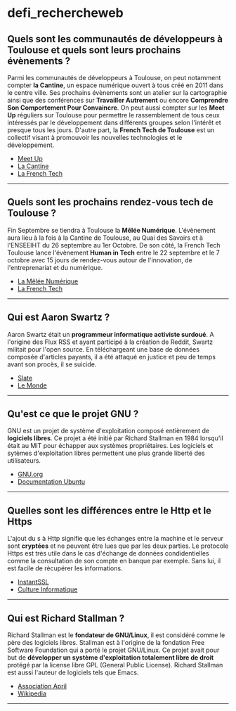 # defi_rechercheweb


## Quels sont les communautés de développeurs à Toulouse et quels sont leurs prochains évènements ?
Parmi les communautés de développeurs à Toulouse, on peut notamment compter **la Cantine**, un espace numérique ouvert à tous  créé en 2011 dans le centre ville. Ses prochains évènements sont un atelier sur la cartographie ainsi que des conférences sur **Travailler Autrement** ou encore **Comprendre Son Comportement Pour Convaincre**. On peut aussi compter sur les **Meet Up** réguliers sur Toulouse pour permettre le rassemblement de tous ceux intéressés par le développement dans différents groupes selon l'intérêt et presque tous les jours. D'autre part, la **French Tech de Toulouse** est un collectif visant à promouvoir les nouvelles technologies et le développement.

- [Meet Up](http://www.meetup.com/fr-FR/cities/fr/toulouse/)
- [La Cantine](http://lacantine-toulouse.org/)
- [La French Tech](http://www.frenchtechtoulouse.com/)

---


## Quels sont les prochains rendez-vous tech de Toulouse ?
Fin Septembre se tiendra à Toulouse la **Mêlée Numérique**. L'évènement aura lieu à la fois à la Cantine de Toulouse, au Quai des Savoirs et à l'ENSEEIHT du 26 septembre au 1er Octobre.
De son côté, la French Tech Toulouse lance l'évènement **Human in Tech** entre le 22 septembre et le 7 octobre avec 15 jours de rendez-vous autour de l'innovation, de l'entreprenariat et du numérique. 
- [La Mêlée Numérique](http://www.meleenumerique.com/)
- [La French Tech](http://www.frenchtechtoulouse.com/)

---


## Qui est Aaron Swartz ?
Aaron Swartz était un **programmeur informatique activiste surdoué**. A l'origine des Flux RSS et ayant participé à la création de Reddit, Swartz militait pour l'open source. En téléchargeant une base de données composée d'articles payants, il a été attaqué en justice et peu de temps avant son procès, il se suicide.
- [Slate](http://www.slate.fr/story/68985/aaron-swartz-suicide)
- [Le Monde](http://www.lemonde.fr/pixels/article/2014/06/30/aaron-swartz-itineraire-d-un-enfant-du-net_4447830_4408996.html)

---


## Qu'est ce que le projet GNU ?
GNU est un projet de système d'exploitation composé entièrement de **logiciels libres**. Ce projet a été initié par Richard Stallman en 1984 lorsqu'il était au MIT pour échapper aux systèmes propriétaires. Les logiciels et sytèmes d'exploitation libres permettent une plus grande liberté des utilisateurs.
- [GNU.org](https://www.gnu.org/home.fr.html)
- [Documentation Ubuntu](https://doc.ubuntu-fr.org/gnu)

---

## Quelles sont les différences entre le Http et le Https
L'ajout du s à Http signifie que les échanges entre la machine et le serveur sont **cryptées** et ne peuvent être lues que par les deux parties. Le protocole Https est très utile dans le cas d'échange de données condidentielles comme la consultation de son compte en banque par exemple. Sans lui, il est facile de récupérer les informations. 
- [InstantSSL](https://www.instantssl.com/https-tutorials/what-is-https.html)
- [Culture Informatique](http://www.culture-informatique.net/cest-quoi-difference-http-https/)

---

## Qui est Richard Stallman ? 
Richard Stallman est le **fondateur de GNU/Linux**, il est considéré comme le père des logiciels libres. Stallman est à l'origine de la fondation Free Software Foundation qui a porté le projet GNU/Linux. Ce projet avait pour but de **développer un système d'exploitation totalement libre de droit** protégé par la license libre GPL (General Public License). Richard Stallman est aussi l'auteur de logiciels tels que Emacs.
- [Association April](https://www.april.org/qui-est-richard-stallman-quest-ce-que-gnu)
- [Wikipedia](https://fr.wikipedia.org/wiki/Richard_Stallman)

---